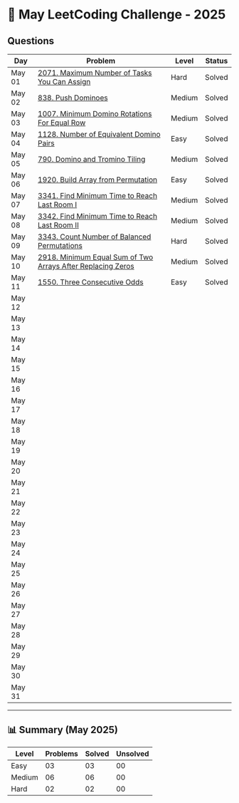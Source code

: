 # 📅 May LeetCoding Challenge - 2025

## Questions

| Day | Problem | Level | Status |
| --- | --- | --- | --- |
| May 01 | [2071. Maximum Number of Tasks You Can Assign](https://leetcode.com/problems/maximum-number-of-tasks-you-can-assign/) | Hard | Solved |
| May 02 | [838. Push Dominoes](https://leetcode.com/problems/push-dominoes/) | Medium | Solved |
| May 03 | [1007. Minimum Domino Rotations For Equal Row](https://leetcode.com/problems/minimum-domino-rotations-for-equal-row/) | Medium | Solved |
| May 04 | [1128. Number of Equivalent Domino Pairs](https://leetcode.com/problems/number-of-equivalent-domino-pairs/) | Easy | Solved |
| May 05 | [790. Domino and Tromino Tiling](https://leetcode.com/problems/domino-and-tromino-tiling/) | Medium | Solved |
| May 06 | [1920. Build Array from Permutation](https://leetcode.com/problems/build-array-from-permutation/) | Easy | Solved |
| May 07 | [3341. Find Minimum Time to Reach Last Room I](https://leetcode.com/problems/find-minimum-time-to-reach-last-room-i/) | Medium | Solved |
| May 08 | [3342. Find Minimum Time to Reach Last Room II](https://leetcode.com/problems/find-minimum-time-to-reach-last-room-ii/) | Medium | Solved |
| May 09 | [3343. Count Number of Balanced Permutations](https://leetcode.com/problems/count-number-of-balanced-permutations/) | Hard | Solved |
| May 10 | [2918. Minimum Equal Sum of Two Arrays After Replacing Zeros](https://leetcode.com/problems/minimum-equal-sum-of-two-arrays-after-replacing-zeros/) | Medium | Solved |
| May 11 | [1550. Three Consecutive Odds](https://leetcode.com/problems/three-consecutive-odds/) | Easy | Solved |
| May 12 | []() |  |  |
| May 13 | []() |  |  |
| May 14 | []() |  |  |
| May 15 | []() |  |  |
| May 16 | []() |  |  |
| May 17 | []() |  |  |
| May 18 | []() |  |  |
| May 19 | []() |  |  |
| May 20 | []() |  |  |
| May 21 | []() |  |  |
| May 22 | []() |  |  |
| May 23 | []() |  |  |
| May 24 | []() |  |  |
| May 25 | []() |  |  |
| May 26 | []() |  |  |
| May 27 | []() |  |  |
| May 28 | []() |  |  |
| May 29 | []() |  |  |
| May 30 | []() |  |  |
| May 31 | []() |  |  |

---

## 📊 Summary (May 2025)

| Level  | Problems | Solved | Unsolved |
| ---    | --- | --- | --- |
| Easy   | 03 | 03 | 00 |
| Medium | 06 | 06 | 00 |
| Hard   | 02 | 02 | 00 |
